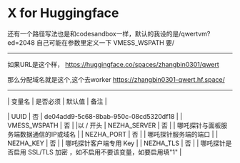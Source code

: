 # X for Huggingface

还有一个路径写法也是和codesandbox一样，默认的我设的是/qwertvm?ed=2048   自己可能在参数里定义一下       VMESS_WSPATH  要/
* * *
如果URL是这个样，
https://huggingface.co/spaces/zhangbin0301/qwert

那么分配域名就是这个,这个去worker
https://zhangbin0301-qwert.hf.space/
* * *


  | 变量名        | 是否必须 | 默认值 | 备注 |
 
  | UUID         | 否 | de04add9-5c68-8bab-950c-08cd5320df18 | 
  | VMESS_WSPATH | 否 | |以 / 开头
  | NEZHA_SERVER | 否 | | 哪吒探针与面板服务端数据通信的IP或域名 |
  | NEZHA_PORT   | 否 | | 哪吒探针服务端的端口 |
  | NEZHA_KEY    | 否 | | 哪吒探针客户端专用 Key |
  | NEZHA_TLS    | 否 | | 哪吒探针是否启用 SSL/TLS 加密 ，如不启用不要该变量，如要启用填"1" |
  

